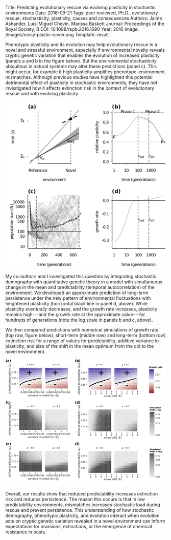 Title: Predicting evolutionary rescue via evolving plasticity in stochastic environments
Date: 2016-09-21
Tags: peer reviewed, Ph.D., evolutionary rescue, stochasticity, plasticity, causes and consequences
Authors: Jaime Ashander, Luis-Miguel Chevin, Marissa Baskett
Journal: Proceedings of the Royal Society, B
DOI: 10.1098/rspb.2016.1690
Year: 2016
Image: /images/noisy-plastic-cover.png
Template: result


Phenotypic plasticity and its evolution may help evolutionary rescue in a novel
and stressful environment, especially if environmental novelty reveals cryptic
genetic variation that enables the evolution of increased plasticity (panels
a and b in the figure below).
But the environmental stochasticity ubiquitous in natural systems may alter
these predictions (panel c).
This might occur, for example if high plasticity amplifies
phenotype-environment mismatches.
Although previous studies have highlighted
this potential detrimental effect of plasticity in stochastic environments,
they have not investigated how it affects extinction risk in the context of
evolutionary rescue and with evolving plasticity.

![Two-phase adaptation and metrics for extinction avoidance and persistence.](/images/noisy-plastic-summary.png)

My co-authors and I investigated this question by integrating stochastic
demography with quantitative genetic theory in a model with simultaneous change
in the mean and predictability (temporal autocorrelation) of the environment.
We developed an approximate prediction of long-term persistence under the new
pattern of environmental fluctuations with heightened plasticity (horizontal
black line in panel d, above).
While plasticity _eventually_ decreases, and the growth rate increases,
plasticity remains high---and the growth rate at the approximate value---for hundreds of generations (note the log scale in panels b and c, above).

We then compared predictions with numerical simulations of growth rate (top
row, figure below), short-term (middle row) and long-term (bottom row)
extinction risk for a range of values for predictability, additive variance in plasticity, and size of the shift in the mean optimum from the old to the novel environment.

![Potential for evolutionary rescue over a range of predictability, additive variance in plasticity, and mean shift](/images/noisy-plastic-result.png)

Overall, our results show that reduced predictability increases extinction risk
and reduces persistence.
The reason this occurs is that in low predictability environments, mismatches
increases stochastic load during rescue and prevent persistence.
This understanding of how stochastic demography, phenotypic plasticity, and
evolution interact when evolution acts on cryptic genetic variation revealed in
a novel environment can inform expectations for invasions, extinctions, or the
emergence of chemical resistance in pests.
